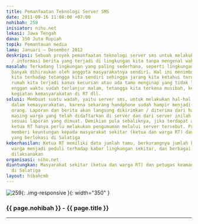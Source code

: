 ```yaml
---
title: Pemanfaatan Teknologi Server SMS
date: 2011-09-16 11:08:00 +07:00
nohibah: 259
inisiator: niho.net
lokasi: Jawa Tengah
dana: 350 Juta Rupiah
topik: Pemantauan media
lama: Januari – Desember 2012
deskripsi: Sebuah proyek pemanfaatan teknologi server sms untuk melakukan pelaporan-pelaporan
  / informasi berita yang terjadi di lingkungan kita tanpa mengenal waktu dan jarak
masalah: Terkadang lingkungan yang paling sederhana, seperti lingkungan RT, tidak
  banyak dihiraukan oleh anggota masyarakatnya sendiri. Hal ini menimbulkan ketidakpedulian
  kita terhadap tetangga kita sendiri sehingga jarang kita ketahui ternyata di sebelah
  rumah kita terjadi kasus kecurian atau ada tamu menginap yang tidak lapor karena
  enggan waktu sudah terlanjur malam, tetangga kita terkena musibah, ketidaktahuan
  kegiatan kemasyarakatan di RT dll.
solusi: Membuat suatu wadah, yaitu server sms, untuk melakukan hal-hal yang berkaitan
  dalam kemasyarakatan, karena sekarang handphone sudah hampir menjadi kebutuhan setiap
  orang. Laporan dan berita akan langsung dikirimkan / diterima dari handphone masing
  masing warga yang telah didaftarkan di server dan dari server inilah ketua RT bertindak
  sesuai laporan yang dimuat. Demikian pula sebaliknya, jika terdapat acara / kegiatan
  ketua RT hanya perlu melakukan pengumuman melalui server tersebut. Proyek ini akan
  memberi keuntungan kepada masyarakat sekitar (ketua dan warga RT) dan petugas keamanan
  yang berlokasi di Salatiga
keberhasilan: Ketua RT memiliki data jumlah tamu, berkurangnya jumlah kasus pencurian,
  warga menjadi peduli terhadap kabar lingkungan sekitar, dan berbagai acara RT suskses
  dilaksanakan
organisasi: niho.net
diuntungkan: Masyarakat sekitar (ketua dan warga RT) dan petugas keamanan yang berlokasi
  di Salatiga
layout: hibahcmb
---
```


![259](/static/img/hibahcmb/259.png){: .img-responsive }{: width="350" }

### {{ page.nohibah }} - {{ page.title }}

---
